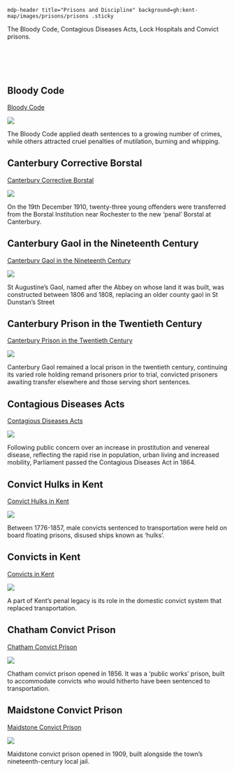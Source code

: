 `mdp-header title="Prisons and Discipline" background=gh:kent-map/images/prisons/prisons .sticky`

The Bloody Code, Contagious Diseases Acts, Lock Hospitals and Convict prisons.

# &nbsp; 
<param class="cards">

## Bloody Code

[Bloody Code](/18c/18c-bloody-code/)

![](https://raw.githubusercontent.com/kent-map/images/main/thumbnails/18c_The_Bloody_Code.jpg)

The Bloody Code applied death sentences to a growing number of crimes, while others attracted cruel penalties of mutilation, burning and whipping.

## Canterbury Corrective Borstal

[Canterbury Corrective Borstal](/20c/20c-canterbury-corrective-borstal/)

![](https://raw.githubusercontent.com/kent-map/images/main/thumbnails/prisons_Canterbury_Corrective_Borstal.jpg)

On the 19th December 1910, twenty-three young offenders were transferred from the Borstal Institution near Rochester to the new ‘penal’ Borstal at Canterbury. 

## Canterbury Gaol in the Nineteenth Century

[Canterbury Gaol in the Nineteenth Century](/19c/19c-canterbury-gaol/)

![](https://raw.githubusercontent.com/kent-map/images/main/thumbnails/prisons_Convicts_in_Kent.jpg)

St Augustine’s Gaol, named after the Abbey on whose land it was built, was constructed between 1806 and 1808, replacing an older county gaol in St Dunstan’s Street

## Canterbury Prison in the Twentieth Century

[Canterbury Prison in the Twentieth Century](/20c/20c-prison-canterbury)

![](https://raw.githubusercontent.com/kent-map/images/main/thumbnails/prisons_Canterbury_Prison_in_the_Twentieth_Century.jpg)

Canterbury Gaol remained a local prison in the twentieth century, continuing its varied role holding remand prisoners prior to trial, convicted prisoners awaiting transfer elsewhere and those serving short sentences.

## Contagious Diseases Acts

[Contagious Diseases Acts](/19c/19c-contagious-diseases/)

![](https://raw.githubusercontent.com/kent-map/images/main/thumbnails/religion_Jewish_Emancipation.jpg)

Following public concern over an increase in prostitution and venereal disease, reflecting the rapid rise in population, urban living and increased mobility, Parliament passed the Contagious Diseases Act in 1864.

## Convict Hulks in Kent

[Convict Hulks in Kent](/prisons/convict-hulks/)

![](https://raw.githubusercontent.com/kent-map/images/main/thumbnails/prisons_Convict_Hulks_in_Kent.jpg)

Between 1776-1857, male convicts sentenced to transportation were held on board floating prisons, disused ships known as ‘hulks’.

## Convicts in Kent

[Convicts in Kent](/19c/19c-convicts-overview/)

![](https://raw.githubusercontent.com/kent-map/images/main/thumbnails/prisons_Convicts_in_Kent.jpg)

A part of Kent’s penal legacy is its role in the domestic convict system that replaced transportation.

## Chatham Convict Prison

[Chatham Convict Prison](/19c/19c-convicts-chatham/)

![](https://raw.githubusercontent.com/kent-map/images/main/thumbnails/prisons_Chatham_Convict_Prison.jpg)

Chatham convict prison opened in 1856. It was a ‘public works’ prison, built to accommodate convicts who would hitherto have been sentenced to transportation.

## Maidstone Convict Prison

[Maidstone Convict Prison](/19c/19c-convicts-maidstone/)

![](https://raw.githubusercontent.com/kent-map/images/main/thumbnails/prisons_Maidstone_Convict_Prison.jpg)

Maidstone convict prison opened in 1909, built alongside the town’s nineteenth-century local jail.
